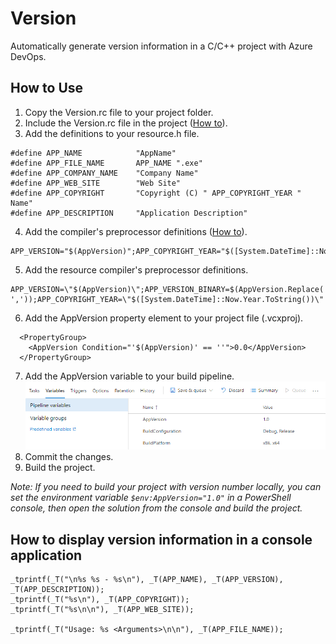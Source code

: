 # Version

Automatically generate version information in a C/C++ project with Azure DevOps.

## How to Use

1. Copy the Version.rc file to your project folder.
2. Include the Version.rc file in the project ([How to](https://docs.microsoft.com/en-us/cpp/windows/how-to-include-resources-at-compile-time?view=vs-2017#to-include-resources-in-your-project-at-compile-time)).
3. Add the definitions to your resource.h file.
```
#define APP_NAME            "AppName"
#define APP_FILE_NAME       APP_NAME ".exe"
#define APP_COMPANY_NAME    "Company Name"
#define APP_WEB_SITE        "Web Site"
#define APP_COPYRIGHT       "Copyright (C) " APP_COPYRIGHT_YEAR " Name"
#define APP_DESCRIPTION     "Application Description"
```
4. Add the compiler's preprocessor definitions ([How to](https://docs.microsoft.com/en-us/cpp/build/reference/d-preprocessor-definitions?view=vs-2017#to-set-this-compiler-option-in-the-visual-studio-development-environment)).
```
APP_VERSION="$(AppVersion)";APP_COPYRIGHT_YEAR="$([System.DateTime]::Now.Year.ToString())"
```
5. Add the resource compiler's preprocessor definitions.
```
APP_VERSION=\"$(AppVersion)\";APP_VERSION_BINARY=$(AppVersion.Replace('.', ','));APP_COPYRIGHT_YEAR=\"$([System.DateTime]::Now.Year.ToString())\"
```
6. Add the AppVersion property element to your project file (.vcxproj).
```
  <PropertyGroup>
    <AppVersion Condition="'$(AppVersion)' == ''">0.0</AppVersion>
  </PropertyGroup>
```
7. Add the AppVersion variable to your build pipeline.
![Alt text](AzureDevOps/BuildPipelineVariables.png?raw=true "Build Pipeline Variables")
8. Commit the changes.
9. Build the project.

*Note: If you need to build your project with version number locally, you can set the environment variable `$env:AppVersion="1.0"` in a PowerShell console, then open the solution from the console and build the project.*

## How to display version information in a console application

```
_tprintf(_T("\n%s %s - %s\n"), _T(APP_NAME), _T(APP_VERSION), _T(APP_DESCRIPTION));
_tprintf(_T("%s\n"), _T(APP_COPYRIGHT));
_tprintf(_T("%s\n\n"), _T(APP_WEB_SITE));

_tprintf(_T("Usage: %s <Arguments>\n\n"), _T(APP_FILE_NAME));
```
